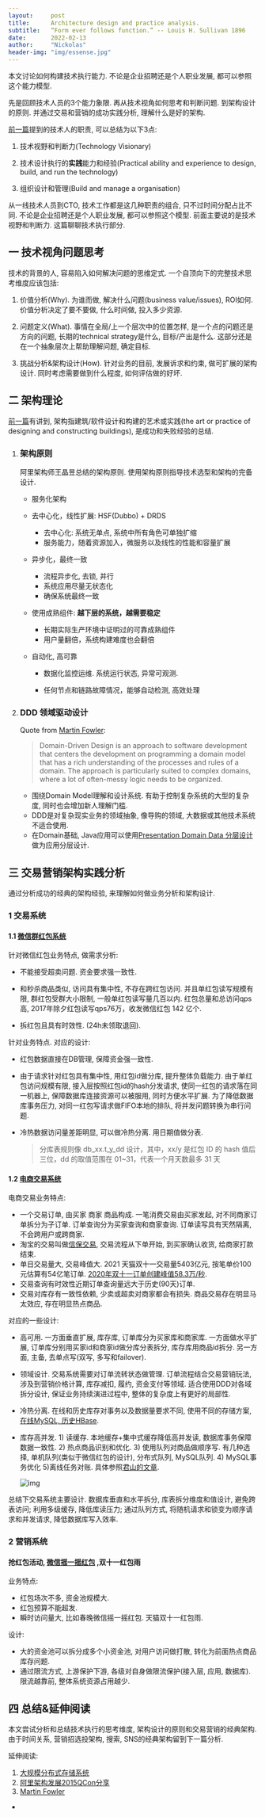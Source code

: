 ```yaml
---
layout:     post
title:      Architecture design and practice analysis. 
subtitle:   “Form ever follows function.” -- Louis H. Sullivan 1896
date:       2022-02-13
author:     "Nickolas"
header-img: "img/essense.jpg"
---
```


本文讨论如何构建技术执行能力. 不论是企业招聘还是个人职业发展, 都可以参照这个能力模型.

先是回顾技术人员的3个能力象限. 再从技术视角如何思考和判断问题. 到架构设计的原则. 并通过交易和营销的成功实践分析, 理解什么是好的架构.



[前一篇](https://nickolashu.github.io/2022/02/06/think-in-technology/)提到的技术人的职责, 可以总结为以下3点:

1. 技术视野和判断力(Technology Visionary)

2. 技术设计执行的**实践**能力和经验(Practical ability and experience to design, build, and run the technology)

3. 组织设计和管理(Build and manage a organisation)

   

从一线技术人员到CTO, 技术工作都是这几种职责的组合, 只不过时间分配占比不同. 不论是企业招聘还是个人职业发展, 都可以参照这个模型. 前面主要说的是技术视野和判断力. 这篇聊聊技术执行部分.



## 一 技术视角问题思考
技术的背景的人, 容易陷入如何解决问题的思维定式. 一个自顶向下的完整技术思考维度应该包括:

1. 价值分析(Why). 为谁而做, 解决什么问题(business value/issues), ROI如何.  价值分析决定了要不要做, 什么时间做, 投入多少资源.

2. 问题定义(What). 事情在全局/上一个层次中的位置怎样, 是一个点的问题还是方向的问题, 长期的technical strategy是什么, 目标/产出是什么. 这部分还是在一个抽象层次上帮助理解问题, 确定目标.

3. 挑战分析&架构设计(How). 针对业务的目前, 发展诉求和约束, 做可扩展的架构设计. 同时考虑需要做到什么程度, 如何评估做的好坏.



## 二 架构理论

[前一篇](https://nickolashu.github.io/2022/02/06/think-in-technology/)有讲到, 架构指建筑/软件设计和构建的艺术或实践(the art or practice of designing and constructing buildings), 是成功和失败经验的总结.

1. ### 架构原则

   阿里架构师王晶昱总结的架构原则. 使用架构原则指导技术选型和架构的完备设计. 

   * 服务化架构

   * 去中心化，线性扩展: HSF(Dubbo) + DRDS
     * 去中心化: 系统无单点, 系统中所有角色可单独扩缩
     * 服务能力，随着资源加入，微服务以及线性的性能和容量扩展
     
   * 异步化，最终一致
     * 流程异步化, 去锁, 并行
     * 系统应用尽量无状态化
     * 确保系统最终一致
     
   * 使用成熟组件: **越下层的系统，越需要稳定**
     * 长期实际生产环境中证明过的可靠成熟组件
     * 用户量翻倍，系统构建难度也会翻倍
     
   * 自动化, 高可靠
     * 数据化监控运维. 系统运行状态, 异常可观测.
     
     * 任何节点和链路故障情况，能够自动检测, 高效处理
     
       

2. ### DDD 领域驱动设计

   Quote from [Martin Fowler](https://martinfowler.com/bliki/DomainDrivenDesign.html):

   > Domain-Driven Design is an approach to software development that centers the development on programming a domain model that has a rich understanding of the processes and rules of a domain.  The approach is particularly suited to complex domains, where a lot of often-messy logic needs to be organized.

   * 围绕Domain Model理解和设计系统. 有助于控制复杂系统的大型的复杂度, 同时也会增加新人理解门槛.
   * DDD是对复杂现实业务的领域抽象, 像导购的领域, 大数据或其他技术系统不适合使用.
   * 在Domain基础, Java应用可以使用[Presentation Domain Data 分层设计](https://martinfowler.com/bliki/PresentationDomainDataLayering.html) 做为应用分层设计.

## 三 交易营销架构实践分析

通过分析成功的经典的架构经验, 来理解如何做业务分析和架构设计.



### 1 交易系统 

#### 1.1 [微信群红包系统](https://www.infoq.cn/article/2017hongbao-weixin/?pid=2900) 

针对微信红包业务特点, 做需求分析:

* 不能接受超卖问题. 资金要求强一致性.  

* 和秒杀商品类似, 访问具有集中性, 不存在跨红包访问. 并且单红包读写规模有限, 群红包受群大小限制, 一般单红包读写量几百以内. 红包总量和总访问qps高, 2017年除夕红包读写qps76万，收发微信红包 142 亿个. 

* 拆红包且具有时效性.  (24h未领取退回).



针对业务特点. 对应的设计: 
* 红包数据直接在DB管理, 保障资金强一致性. 

* 由于请求针对红包具有集中性, 用红包id做分库, 提升整体负载能力. 由于单红包访问规模有限, 接入层按照红包id的hash分发请求, 使同一红包的请求落在同一机器上, 保障数据库连接资源可以被服用, 同时方便水平扩展. 为了降低数据库事务压力, 对同一红包写请求做FIFO本地的排队, 将并发问题转换为串行问题.

* 冷热数据访问量差距明显, 可以做冷热分离. 用日期值做分表. 

  > 分库表规则像 db_xx.t_y_dd 设计，其中，xx/y 是红包 ID 的 hash 值后三位，dd 的取值范围在 01~31，代表一个月天数最多 31 天



#### 1.2 [电商交易系统](https://developer.aliyun.com/article/757221) 

电商交易业务特点:
* 一个交易订单, 由买家 商家 商品构成. 一笔消费交易由买家发起, 对不同商家订单拆分为子订单. 订单查询分为买家查询和商家查询. 订单读写具有天然隔离, 不会跨用户或跨商家.
* 淘宝的交易叫做[信保交易](https://activity.alibaba.com/page/tradeassurance.html), 交易流程从下单开始, 到买家确认收货, 给商家打款结束.
* 单日交易量大, 交易峰值大. 2021 天猫双十一交易量5403亿元, 按笔单价100元估算有54亿笔订单. [2020年双十一订单创建峰值58.3万/秒](https://www.thepaper.cn/newsDetail_forward_9932469).
* 交易查询有时效性近期订单查询量远大于历史(90天)订单. 
* 交易对库存有一致性依赖, 少卖或超卖对商家都会有损失. 商品交易存在明显马太效应, 存在明显热点商品. 



对应的一些设计:
* 高可用. 一方面垂直扩展, 库存库, 订单库分为买家库和商家库. 一方面做水平扩展,  订单库分别用买家id和商家id做分库分表拆分, 库存库用商品id拆分. 另一方面, 主备, 去单点写(双写, 多写和failover).

* 领域设计. 交易系统需要对订单流转状态做管理. 订单流程结合交易营销玩法, 涉及到营销价格计算, 库存减扣, 履约, 资金支付等领域. 适合使用DDD对各域拆分设计, 保证业务持续演进过程中, 整体的复杂度上有更好的局部性.

* 冷热分离. 在线和历史库存对事务以及数据量要求不同, 使用不同的存储方案, [在线MySQL, 历史HBase](https://developer.aliyun.com/article/757221).

* 库存高并发. 1) 读缓存. 本地缓存+集中式缓存降低高并发读, 数据库事务保障数据一致性. 2) 热点商品识别和优化.  3) 使用队列对商品做顺序写. 有几种选择, 单机队列(类似于微信红包的设计), 分布式队列, MySQL队列. 4) MySQL事务优化 5)离线任务对账. 具体参照[君山的文章](https://www.toutiao.com/i6260281405876470273/?hmsr=toutiao.io&utm_medium=toutiao.io&utm_source=toutiao.io&wid=1644746473876).

  ![img](https://p6.toutiaoimg.com/origin/33f0001674c419fdbe4?from=pc)


总结下交易系统主要设计. 数据库垂直和水平拆分, 库表拆分维度和值设计, 避免跨表访问; 利用多级缓存, 降低库读压力; 通过队列方式, 将随机请求和锁变为顺序请求和并发请求, 降低数据库写入效率.



### 2 营销系统

#### 抢红包活动, [微信摇一摇红包](https://www.infoq.cn/article/1-billion-bonus-from-the-clouds) ,双十一红包雨

业务特点:
* 红包场次不多, 资金池规模大.
* 红包预算不能超发.
* 瞬时访问量大, 比如春晚微信摇一摇红包. 天猫双十一红包雨.

设计:
* 大的资金池可以拆分成多个小资金池, 对用户访问做打散, 转化为前面热点商品库存问题.
* 通过限流方式, 上游保护下游, 各级对自身做限流保护(接入层, 应用, 数据库). 限流越靠前, 整体系统资源占用越少.


## 四 总结&延伸阅读

本文尝试分析和总结技术执行的思考维度, 架构设计的原则和交易营销的经典架构. 由于时间关系, 营销招选投架构, 搜索, SNS的经典架构留到下一篇分析. 



延伸阅读:

1. [大规模分布式存储系统 ](https://book.douban.com/subject/25723658/)
2. [阿里架构发展2015QCon分享](https://docs.huihoo.com/infoq/qconshanghai/2015/%E5%88%86%E5%B8%83%E5%BC%8F%E7%B3%BB%E7%BB%9F%E8%AE%BE%E8%AE%A1/QCon%E4%B8%8A%E6%B5%B72015-%E6%B7%98%E5%AE%9D%E6%8A%80%E6%9C%AF%E5%8F%91%E5%B1%95%E5%8E%86%E7%A8%8B%E5%92%8C%E6%9E%B6%E6%9E%84%E7%BB%8F%E9%AA%8C%E5%88%86%E4%BA%AB-%E7%8E%8B%E6%99%B6%E6%98%B1%EF%BC%88%E6%B2%88%E8%AF%A2%EF%BC%89.pdf)
2.  [Martin Fowler](https://martinfowler.com/)

- 

